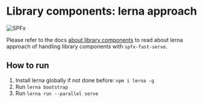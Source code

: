 # Library components: lerna approach

![SPFx](https://img.shields.io/badge/SPFx-1.12.1-green.svg)

Please refer to the docs [about library components](../../../docs/LibraryComponents.md) to read about lerna approach of handling library components with `spfx-fast-serve`.

## How to run

1. Install lerna globally if not done before: `npm i lerna -g`
2. Run `lerna bootstrap`
3. Run `lerna run --parallel serve`
